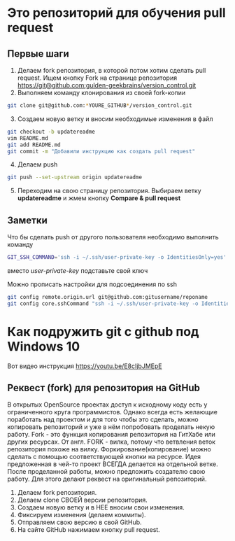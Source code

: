 ﻿# Это репозиторий для обучения pull request

## Первые шаги

1. Делаем fork репозитория, в которой потом хотим сделать pull request. Ищем кнопку Fork на странице репозитория <https://git@github.com:gulden-geekbrains/version_control.git>
2. Выполняем команду клонирования из своей fork-копии
```sh
git clone git@github.com:*YOURE_GITHUB*/version_control.git
```
3. Создаем новую ветку и вносим необходимые изменения в файл
```sh
git checkout -b updatereadme
vim README.md
git add README.md
git commit -m "Добавили инструкцию как создать pull request"
```
4. Делаем push  
```sh
git push --set-upstream origin updatereadme
```
5. Переходим на свою страницу репозитория. Выбираем ветку **updatereadme** и жмем кнопку **Compare & pull request**

## Заметки

Что бы сделать push от другого пользователя необходимо выполнить команду
```sh
GIT_SSH_COMMAND='ssh -i ~/.ssh/user-private-key -o IdentitiesOnly=yes' git push git@github.com:gulden-geekbrains/version_control.git
```

вместо *user-private-key* подставьте свой ключ

Можно прописать настройки для подсоединения по ssh
```sh
git config remote.origin.url git@github.com:gitusername/reponame
git config core.sshCommand "ssh -i ~/.ssh/user-private-key -o IdentitiesOnly=yes"
```
# Как подружить git с github под Windows 10

Вот видео инструкция https://youtu.be/E8cIjbJMEpE


## Реквест (fork) для репозитория на GitHub

В открытых OpenSource проектах доступ к исходному коду есть у ограниченного круга программистов. Однако всегда есть желающие поработать над проектом и для того чтобы это сделать, можно копировать репозиторий и уже в нём попробовать проделать некую работу. Fork - это функция копирования репозитория на ГитХабе или других ресурсах. От англ. FORK - вилка, потому что ветвления веток репозитория похоже на вилку. Форкирование(копирование) можно сделать с помощью соответствующей кнопки на ресурсе. Идея предложенная в чей-то проект ВСЕГДА делается на отдельной ветке. После проделанной работы, можно предложить создателю свою работу. Для этого делают реквест на оригинальный репозиторий.

1. Делаем fork репозитория.
2. Делаем clone СВОЕЙ версии репозитория.
3. Создаем новую ветку и в НЕЕ вносим свои изменения.
4. Фиксируем изменения (делаем коммиты).
5. Отправляем свою версию в свой GitHub.
6. На сайте GitHub нажимаем кнопку pull request.